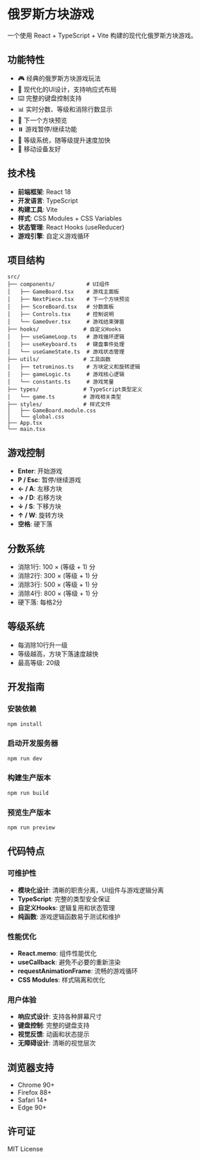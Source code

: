 # 俄罗斯方块游戏

一个使用 React + TypeScript + Vite 构建的现代化俄罗斯方块游戏。

## 功能特性

- 🎮 经典的俄罗斯方块游戏玩法
- 🎨 现代化的UI设计，支持响应式布局
- ⌨️ 完整的键盘控制支持
- 📊 实时分数、等级和消除行数显示
- 🔄 下一个方块预览
- ⏸️ 游戏暂停/继续功能
- 🎯 等级系统，随等级提升速度加快
- 📱 移动设备友好

## 技术栈

- **前端框架**: React 18
- **开发语言**: TypeScript
- **构建工具**: Vite
- **样式**: CSS Modules + CSS Variables
- **状态管理**: React Hooks (useReducer)
- **游戏引擎**: 自定义游戏循环

## 项目结构

```
src/
├── components/          # UI组件
│   ├── GameBoard.tsx    # 游戏主面板
│   ├── NextPiece.tsx    # 下一个方块预览
│   ├── ScoreBoard.tsx   # 分数面板
│   ├── Controls.tsx     # 控制说明
│   └── GameOver.tsx     # 游戏结束弹窗
├── hooks/              # 自定义Hooks
│   ├── useGameLoop.ts   # 游戏循环逻辑
│   ├── useKeyboard.ts   # 键盘事件处理
│   └── useGameState.ts  # 游戏状态管理
├── utils/              # 工具函数
│   ├── tetrominos.ts    # 方块定义和旋转逻辑
│   ├── gameLogic.ts     # 游戏核心逻辑
│   └── constants.ts     # 游戏常量
├── types/              # TypeScript类型定义
│   └── game.ts         # 游戏相关类型
├── styles/             # 样式文件
│   ├── GameBoard.module.css
│   └── global.css
├── App.tsx
└── main.tsx
```

## 游戏控制

- **Enter**: 开始游戏
- **P / Esc**: 暂停/继续游戏
- **← / A**: 左移方块
- **→ / D**: 右移方块
- **↓ / S**: 下移方块
- **↑ / W**: 旋转方块
- **空格**: 硬下落

## 分数系统

- 消除1行: 100 × (等级 + 1) 分
- 消除2行: 300 × (等级 + 1) 分
- 消除3行: 500 × (等级 + 1) 分
- 消除4行: 800 × (等级 + 1) 分
- 硬下落: 每格2分

## 等级系统

- 每消除10行升一级
- 等级越高，方块下落速度越快
- 最高等级: 20级

## 开发指南

### 安装依赖

```bash
npm install
```

### 启动开发服务器

```bash
npm run dev
```

### 构建生产版本

```bash
npm run build
```

### 预览生产版本

```bash
npm run preview
```

## 代码特点

### 可维护性
- **模块化设计**: 清晰的职责分离，UI组件与游戏逻辑分离
- **TypeScript**: 完整的类型安全保证
- **自定义Hooks**: 逻辑复用和状态管理
- **纯函数**: 游戏逻辑函数易于测试和维护

### 性能优化
- **React.memo**: 组件性能优化
- **useCallback**: 避免不必要的重新渲染
- **requestAnimationFrame**: 流畅的游戏循环
- **CSS Modules**: 样式隔离和优化

### 用户体验
- **响应式设计**: 支持各种屏幕尺寸
- **键盘控制**: 完整的键盘支持
- **视觉反馈**: 动画和状态提示
- **无障碍设计**: 清晰的视觉层次

## 浏览器支持

- Chrome 90+
- Firefox 88+
- Safari 14+
- Edge 90+

## 许可证

MIT License 